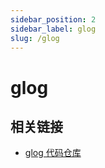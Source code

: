 ```yaml
---
sidebar_position: 2
sidebar_label: glog
slug: /glog
---
```


# glog





## 相关链接

- [glog 代码仓库](https://github.com/google/glog)
